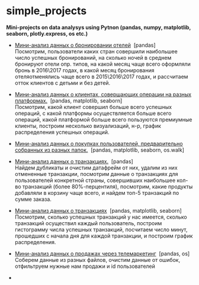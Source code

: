 # simple_projects
**Mini-projects on data analysys using Pytnon (pandas, numpy, matplotlib, seaborn, plotly.express, os etc.)**

- [Мини-анализ данных о бронировании отелей](https://nbviewer.jupyter.org/github/kandydaria/simple_projects/blob/main/Miniproject_2.ipynb)&nbsp;&nbsp;[pandas]<br>
Посмотрим, пользователи каких стран совершили наибольшее число успешных бронирований, на сколько ночей в среднем бронируют отели опр. типов, на какой месяц чаще всего оформляли бронь в 2016\2017 годах, в какой месяц бронирования отеляотменялись чаще всего в 2015\2016\2017 годах, и рассчитаем отток клиентов с детьми и без детей.

- [Мини-анализ данных о клиентах, совершающих операции на разных платформах.](https://nbviewer.jupyter.org/github/kandydaria/simple_projects/blob/main/Miniproject_3.ipynb)&nbsp;&nbsp;[pandas, matplotlib, seaborn]<br>Посмотрим, какой клиент совершил больше всего успешных операций, с какой платформы осуществляется больше всего операций, какой платформой больше всего пользуются премиумные клиенты, построим несколько визуализаций, н-р, график распределения успешных операций.

- [Мини-анализ данных о покупках пользователей, предварительно собранных из разных папок.](https://nbviewer.jupyter.org/github/kandydaria/simple_projects/blob/main/Miniproject_4.ipynb)&nbsp;&nbsp;[pandas, matplotlib, seaborn, os.walk]<br>
-  [Мини-анализ данных о транзакциях.](https://nbviewer.jupyter.org/github/kandydaria/simple_projects/blob/main/Homework_5.ipynb)&nbsp;&nbsp;[pandas]<br>Найдем дубликаты и очистим датафрейм от них, удалим из них отмененные транзакции, посмотрим данные о транзакциях для пользователей конкретной страны, совершивших наибольшее кол-во транзакций (более 80%-перцентиля), посмотрим, какие продукты добавляли в корзину чаще всего, и найдем топ-5 транзакций по сумме заказа.

- [Мини-анализ данных о транзакциях](https://nbviewer.jupyter.org/github/kandydaria/simple_projects/blob/main/Miniproject_5.ipynb)&nbsp;&nbsp;[pandas, matplotlib, seaborn]<br>Посмотрим, сколько успешных транзакций у нас имеется, сколько транзакций осуществил каждый пользователь, построим гистограмму числа успешных транзакций, посчитаем число минут, прошедших с начала дня для каждой транзакции, и построим график распределения.

- [Мини-анализ данных о продажах через телемаркетинг](https://nbviewer.jupyter.org/github/kandydaria/simple_projects/blob/main/Miniproject_5_subsid.ipynb)&nbsp;&nbsp;[pandas, os]<br>Соберем данные из разных файлов, очистим данные от ошибок, отфильтруем нужные нам продажи и id пользователей

- 
